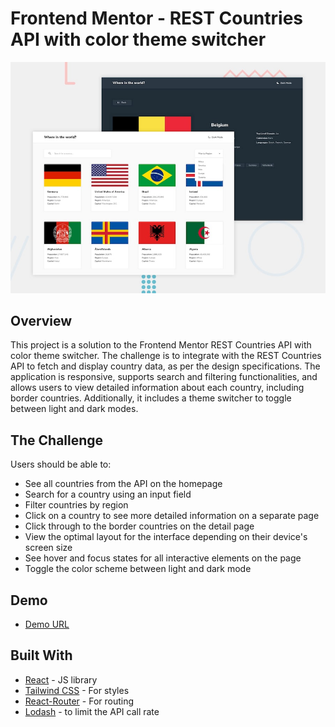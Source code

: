 # Frontend Mentor - REST Countries API with color theme switcher

![Design preview for the REST Countries API with color theme switcher coding challenge](./design/desktop-preview.jpg)

## Overview

This project is a solution to the Frontend Mentor REST Countries API with color theme switcher. The challenge is to integrate with the REST Countries API to fetch and display country data, as per the design specifications. The application is responsive, supports search and filtering functionalities, and allows users to view detailed information about each country, including border countries. Additionally, it includes a theme switcher to toggle between light and dark modes.

## The Challenge

Users should be able to:
- See all countries from the API on the homepage
- Search for a country using an input field
- Filter countries by region
- Click on a country to see more detailed information on a separate page
- Click through to the border countries on the detail page
- View the optimal layout for the interface depending on their device's screen size
- See hover and focus states for all interactive elements on the page
- Toggle the color scheme between light and dark mode


## Demo

- [Demo URL](https://apekul.github.io/rest-countries-api/)


## Built With

- [React](https://reactjs.org/) - JS library
- [Tailwind CSS](https://tailwindcss.com/) - For styles
- [React-Router](https://reactrouter.com/en/main) - For routing
- [Lodash](https://lodash.com/docs/4.17.15#debounce) - to limit the API call rate
